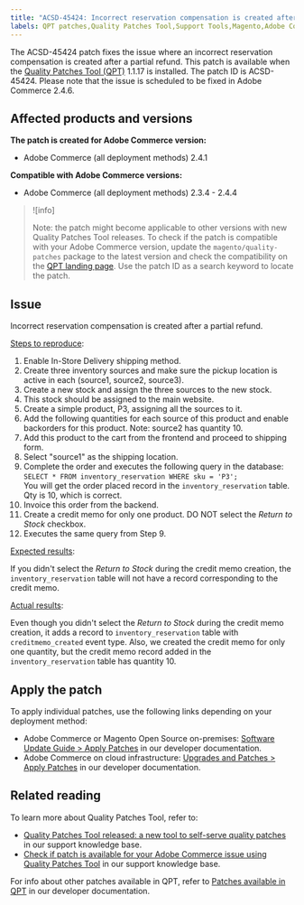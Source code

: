 ```yaml
---
title: "ACSD-45424: Incorrect reservation compensation is created after a partial refund"
labels: QPT patches,Quality Patches Tool,Support Tools,Magento,Adobe Commerce,cloud infrastructure,on-premises,QPT 1.1.17,incorrect reservation,compensation,partial refund,2.3.4,2.3.4-p2,2.3.5-p1,2.3.5-p2,2.3.6,2.3.6-p1,2.3.7,2.3.7-p1,2.3.7-p2,2.3.7-p3,2.4.0,2.4.0-p1,2.4.1,2.4.1-p1,2.4.2,2.4.2-p1,2.4.2-p2,2.4.3,2.4.3-p1,2.4.3-p2,2.4.4
---
```


The ACSD-45424 patch fixes the issue where an incorrect reservation compensation is created after a partial refund. This patch is available when the [Quality Patches Tool (QPT)](https://support.magento.com/hc/en-us/articles/360047139492) 1.1.17 is installed. The patch ID is ACSD-45424. Please note that the issue is scheduled to be fixed in Adobe Commerce 2.4.6.

## Affected products and versions

**The patch is created for Adobe Commerce version:**

* Adobe Commerce (all deployment methods) 2.4.1

**Compatible with Adobe Commerce versions:**

* Adobe Commerce (all deployment methods) 2.3.4 - 2.4.4

>![info]
>
>Note: the patch might become applicable to other versions with new Quality Patches Tool releases. To check if the patch is compatible with your Adobe Commerce version, update the `magento/quality-patches` package to the latest version and check the compatibility on the [QPT landing page](https://devdocs.magento.com/quality-patches/tool.html#patch-grid). Use the patch ID as a search keyword to locate the patch.

## Issue

Incorrect reservation compensation is created after a partial refund.

<ins>Steps to reproduce</ins>:

1. Enable In-Store Delivery shipping method.
1. Create three inventory sources and make sure the pickup location is active in each (source1, source2, source3).
1. Create a new stock and assign the three sources to the new stock.
1. This stock should be assigned to the main website.
1. Create a simple product, P3, assigning all the sources to it.
1. Add the following quantities for each source of this product and enable backorders for this product. Note: source2 has quantity 10.
1. Add this product to the cart from the frontend and proceed to shipping form.
1. Select "source1" as the shipping location.
1. Complete the order and executes the following query in the database:  
    `SELECT * FROM inventory_reservation WHERE sku = 'P3';`  
    You will get the order placed record in the `inventory_reservation` table. Qty is 10, which is correct.
1. Invoice this order from the backend.
1. Create a credit memo for only one product. DO NOT select the *Return to Stock* checkbox.
1. Executes the same query from Step 9.

<ins>Expected results</ins>:

If you didn't select the *Return to Stock* during the credit memo creation, the `inventory_reservation` table will not have a record corresponding to the credit memo.

<ins>Actual results</ins>:

Even though you didn't select the *Return to Stock* during the credit memo creation, it adds a record to `inventory_reservation` table with `creditmemo_created` event type. Also, we created the credit memo for only one quantity, but the credit memo record added in the `inventory_reservation` table has quantity 10.

## Apply the patch

To apply individual patches, use the following links depending on your deployment method:

* Adobe Commerce or Magento Open Source on-premises: [Software Update Guide > Apply Patches](https://devdocs.magento.com/guides/v2.4/comp-mgr/patching/mqp.html) in our developer documentation.
* Adobe Commerce on cloud infrastructure: [Upgrades and Patches > Apply Patches](https://devdocs.magento.com/cloud/project/project-patch.html) in our developer documentation.

## Related reading

To learn more about Quality Patches Tool, refer to:

* [Quality Patches Tool released: a new tool to self-serve quality patches](https://support.magento.com/hc/en-us/articles/360047139492) in our support knowledge base.
* [Check if patch is available for your Adobe Commerce issue using Quality Patches Tool](https://support.magento.com/hc/en-us/articles/360047125252) in our support knowledge base.

For info about other patches available in QPT, refer to [Patches available in QPT](https://devdocs.magento.com/quality-patches/tool.html#patch-grid) in our developer documentation.
